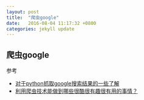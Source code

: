 ```yaml
---
layout: post
title:  "爬虫google"
date:   2016-08-04 11:17:32 +0800
categories: jekyll update
--- 
```


## 爬虫google ##
参考

* [对于python抓取google搜索结果的一些了解](www.jianshu.com/p/a4d13ba26107)
* [利用爬虫技术能做到哪些很酷很有趣很有用的事情？](https://www.zhihu.com/question/27621722)
